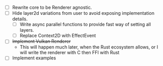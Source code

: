 - [ ] Rewrite core to be Renderer agnostic.
- [ ] Hide layer2d variations from user to avoid exposing implementation details.
  - [ ] Write async parallel functions to provide fast way of setting all layers.
  - [ ] Replace Context2D with EffectEvent
- [ ] ~~Implement Vulkan Renderer~~
  - This will happen much later, when the Rust ecosystem allows,
  or I will write the renderer with C then FFI with Rust
- [ ] Implement examples
